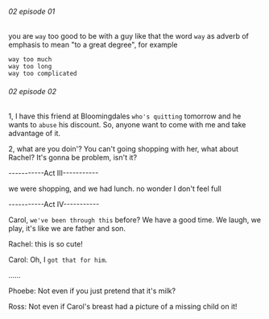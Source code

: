 ###### 02 episode 01
you are `way` too good to be with a guy like that
the word `way` as adverb of emphasis to mean "to a great degree", for example
  
    way too much
    way too long
    way too complicated
    
###### 02 episode 02
1, I have this friend at Bloomingdales `who's quitting` tomorrow and he wants to `abuse` his discount. So, anyone want to come with me and take advantage of it.

2, what are you doin'? You can't going shopping with her, what about Rachel? 
It's gonna be problem, isn't it?

-----------Act III-----------

we were shopping, and we had lunch.
  no wonder I don't feel full

-----------Act IV-----------

Carol, `we've been through this` before? We have a good time. We laugh, we play, it's like we are father and son.

Rachel: this is so cute!

Carol: Oh, I `got that for him`.

......

Phoebe: Not even if you just pretend that it's milk?

Ross: Not even if Carol's breast had a picture of a missing child on it!


